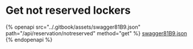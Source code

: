 # Get not reserved lockers

{% openapi src="../.gitbook/assets/swagger81B9.json" path="/api/reservation/notreserved" method="get" %}
[swagger81B9.json](../.gitbook/assets/swagger81B9.json)
{% endopenapi %}

